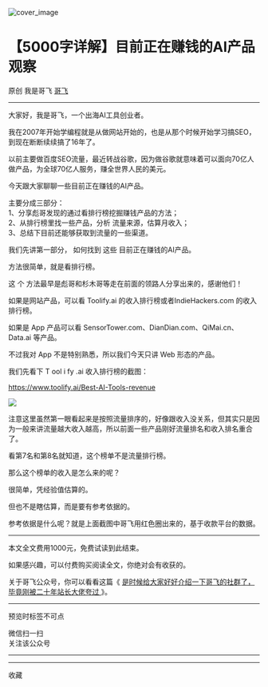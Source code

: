 ![cover_image](https://mmbiz.qpic.cn/sz_mmbiz_jpg/LBrX00GQeicvEiapK8JuVu2k031DicK2PPCJPibqoemDZrqZcbr4lX8emxSibA6E5X5ODP8TrUUY4s6EicMBT0fBvaibg/0?wx_fmt=jpeg)

#  【5000字详解】目前正在赚钱的AI产品观察

原创  我是哥飞  [ 哥飞 ](javascript:void\(0\);)

__ _ _ _ _

大家好，我是哥飞，一个出海AI工具创业者。

我在2007年开始学编程就是从做网站开始的，也是从那个时候开始学习搞SEO，到现在断断续续搞了16年了。

以前主要做百度SEO流量，最近转战谷歌，因为做谷歌就意味着可以面向70亿人做产品，为全球70亿人服务，赚全世界人民的美元。

  

今天跟大家聊聊一些目前正在赚钱的AI产品。

主要分成三部分：  
1、分享彪哥发现的通过看排行榜挖掘赚钱产品的方法；  
2、从排行榜里找一些产品，分析  流量来源，估算月收入；  
3、总结下目前还能够获取到流量的一些渠道。

  

我们先讲第一部分，  如何找到  这些  目前正在赚钱的AI产品。

方法很简单，就是看排行榜。

这  个  方法最早是彪哥和杉木哥等走在前面的领路人分享出来的，感谢他们！

  

如果是网站产品，可以看 Toolify.ai 的收入排行榜或者IndieHackers.com 的收入排行榜。

如果是 App 产品可以看 SensorTower.com、DianDian.com、QiMai.cn、Data.ai 等产品。

不过我对 App 不是特别熟悉，所以我们今天只讲 Web 形态的产品。

  

我们先看下  T  ool  i  fy  .ai 收入排行榜的截图：  

https://www.toolify.ai/Best-AI-Tools-revenue

  

![](https://mmbiz.qpic.cn/sz_mmbiz_png/LBrX00GQeicsRV1fRU3z1meAZZHHra6IFXTwDqQCnNWwC57s9DB8zSbW3jTOicLN8u8QDT3r8JkkmUMhOuEofFug/640?wx_fmt=png&from=appmsg)

  

注意这里虽然第一眼看起来是按照流量排序的，好像跟收入没关系，但其实只是因为一般来讲流量越大收入越高，所以前面一些产品刚好流量排名和收入排名重合了。

看第7名和第8名就知道，这个榜单不是流量排行榜。  

  

那么这个榜单的收入是怎么来的呢？  

很简单，凭经验值估算的。

但也不是瞎估算，而是要有参考依据的。

参考依据是什么呢？就是上面截图中哥飞用红色圈出来的，基于收款平台的数据。

* * *

  
本文全文费用1000元，免费试读到此结束。  

如果感兴趣，可以付费购买阅读全文，你绝对会有收获的。  

关于哥飞公众号，你可以看看这篇《 [ 是时候给大家好好介绍一下哥飞的社群了，毕竟刚被二十年站长大佬夸过
](http://mp.weixin.qq.com/s?__biz=MjM5OTIzMzYyMA==&mid=2650082450&idx=1&sn=b33f52d905edd76782d85eb06163f312&chksm=bf3f3da98848b4bf8214219c775293b397bdda48f14975f88e55a5bbe7efa75e4b11d93010a5&scene=21#wechat_redirect)
》。

* * *

  

预览时标签不可点

微信扫一扫  
关注该公众号





****



****



  收藏

